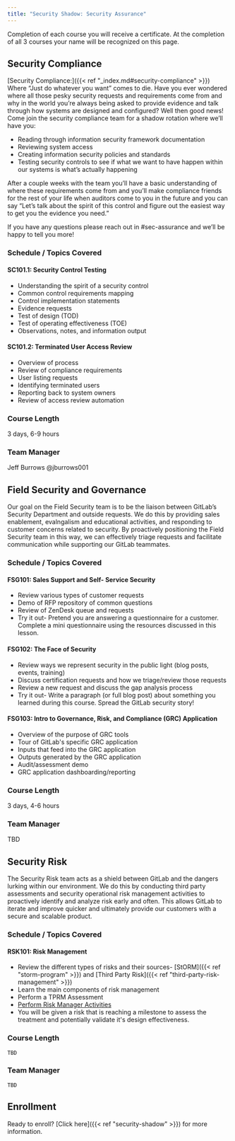 ```yaml
---
title: "Security Shadow: Security Assurance"
---
```


Completion of each course you will receive a certificate.  At the completion of all 3 courses your name will be recognized on this page.

## Security Compliance

[Security Compliance:]({{< ref "_index.md#security-compliance" >}}) Where “Just do whatever you want” comes to die.
Have you ever wondered where all those pesky security requests and requirements come from and why in the world you’re always being asked to provide evidence and talk through how systems are designed and configured? Well then good news! Come join the security compliance team for a shadow rotation where we’ll have you:

- Reading through information security framework documentation
- Reviewing system access
- Creating information security policies and standards
- Testing security controls to see if what we want to have happen within our systems is what’s actually happening

After a couple weeks with the team you’ll have a basic understanding of where these requirements come from and you’ll make compliance friends for the rest of your life when auditors come to you in the future and you can say “Let’s talk about the spirit of this control and figure out the easiest way to get you the evidence you need.”

If you have any questions please reach out in #sec-assurance and we’ll be happy to tell you more!

### Schedule / Topics Covered

#### SC101.1: Security Control Testing

- Understanding the spirit of a security control
- Common control requirements mapping
- Control implementation statements
- Evidence requests
- Test of design (TOD)
- Test of operating effectiveness (TOE)
- Observations, notes, and information output

#### SC101.2: Terminated User Access Review

- Overview of process
- Review of compliance requirements
- User listing requests
- Identifying terminated users
- Reporting back to system owners
- Review of access review automation

### Course Length

3 days, 6-9 hours

### Team Manager

Jeff Burrows @jburrows001

## Field Security and Governance

Our goal on the Field Security team is to be the liaison between GitLab’s Security Department and outside requests. We do this by providing sales enablement, evalngalism and educational activities, and responding to customer concerns related to security. By proactively positioning the Field Security team in this way, we can effectively triage requests and facilitate communication while supporting our GitLab teammates.

### Schedule / Topics Covered

#### FSG101: Sales Support and Self- Service Security

- Review various types of customer requests
- Demo of RFP repository of common questions
- Review of ZenDesk queue and requests
- Try it out- Pretend you are answering a questionnaire for a customer. Complete a mini questionnaire using the resources discussed in this lesson.

#### FSG102: The Face of Security

- Review ways we represent security in the public light (blog posts, events, training)
- Discuss certification requests and how we triage/review those requests
- Review a new request and discuss the gap analysis process
- Try it out- Write a paragraph (or full blog post) about something you learned during this course. Spread the GitLab security story!

#### FSG103: Intro to Governance, Risk, and Compliance (GRC) Application

- Overview of the purpose of GRC tools
- Tour of GitLab's specific GRC application
- Inputs that feed into the GRC application
- Outputs generated by the GRC application
- Audit/assessment demo
- GRC application dashboarding/reporting

### Course Length

3 days, 4-6 hours

### Team Manager

TBD

## Security Risk

The Security Risk team acts as a shield between GitLab and the dangers lurking within our environment. We do this by conducting third party assessments and security operational risk management activities to proactively identify and analyze risk early and often. This allows GitLab to iterate and improve quicker and ultimately provide our customers with a secure and scalable product.

### Schedule / Topics Covered

#### RSK101: Risk Management

- Review the different types of risks and their sources- [StORM]({{< ref "storm-program" >}}) and [Third Party Risk]({{< ref "third-party-risk-management" >}})
- Learn the main components of risk management
- Perform a TPRM Assessment
- [Perform Risk Manager Activities](https://gitlab.com/gitlab-com/gl-security/security-assurance/security-risk-team/storm/-/blob/master/.gitlab/issue_templates/storm-shadow.md)
- You will be given a risk that is reaching a milestone to assess the treatment and potentially validate it's design effectiveness.

### Course Length

`TBD`

### Team Manager

`TBD`

## Enrollment

Ready to enroll? [Click here]({{< ref "security-shadow" >}}) for more information.
